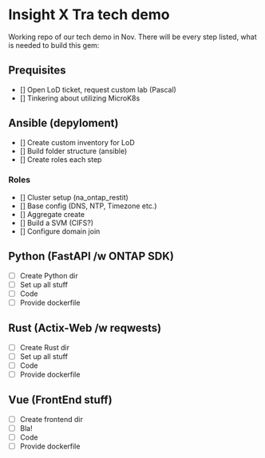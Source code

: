 # Insight X Tra tech demo

Working repo of our tech demo in Nov.
There will be every step listed, what is needed to build this gem:

## Prequisites

- [] Open LoD ticket, request custom lab (Pascal)
- [] Tinkering about utilizing MicroK8s

## Ansible (depyloment)

- [] Create custom inventory for LoD
- [] Build folder structure (ansible)
- [] Create roles each step

### Roles

- [] Cluster setup (na_ontap_restit)
- [] Base config (DNS, NTP, Timezone etc.)
- [] Aggregate create
- [] Build a SVM (CIFS?)
- [] Configure domain join

## Python (FastAPI /w ONTAP SDK)

- [ ] Create Python dir
- [ ] Set up all stuff
- [ ] Code
- [ ] Provide dockerfile

## Rust (Actix-Web /w reqwests)

- [ ] Create Rust dir
- [ ] Set up all stuff
- [ ] Code
- [ ] Provide dockerfile

## Vue (FrontEnd stuff)

- [ ] Create frontend dir
- [ ] Bla!
- [ ] Code
- [ ] Provide dockerfile
